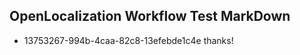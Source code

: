 ## OpenLocalization Workflow Test MarkDown
* 13753267-994b-4caa-82c8-13efebde1c4e thanks!

<!--HONumber=Aug16_HO4-->


